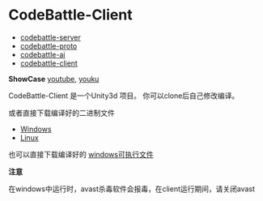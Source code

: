 # CodeBattle-Client

*   [codebattle-server][20]
*   [codebattle-proto][21]
*   [codebattle-ai][22]
*   [codebattle-client][23]

**ShowCase**  [youtube][25], [youku][24]

CodeBattle-Client 是一个Unity3d 项目。
你可以clone后自己修改编译。

或者直接下载编译好的二进制文件

*   [Windows][1]
*   [Linux][2]

也可以直接下载编译好的 [windows可执行文件][1]

**注意**

在windows中运行时，avast杀毒软件会报毒，在client运行期间，请关闭avast



[1]: http://pan.baidu.com/share/link?shareid=2250845780&uk=3942742758
[2]: http://pan.baidu.com/share/link?shareid=551638642&uk=3942742758
[20]: https://github.com/yueyoum/codebattle-server
[21]: https://github.com/yueyoum/codebattle-proto
[22]: https://github.com/yueyoum/codebattle-ai
[23]: https://github.com/yueyoum/codebattle-client
[24]: http://v.youku.com/v_show/id_XNTk0OTk2Mjg0.html
[25]: http://www.youtube.com/watch?v=V6PkjlUXV6w&feature=youtu.be
